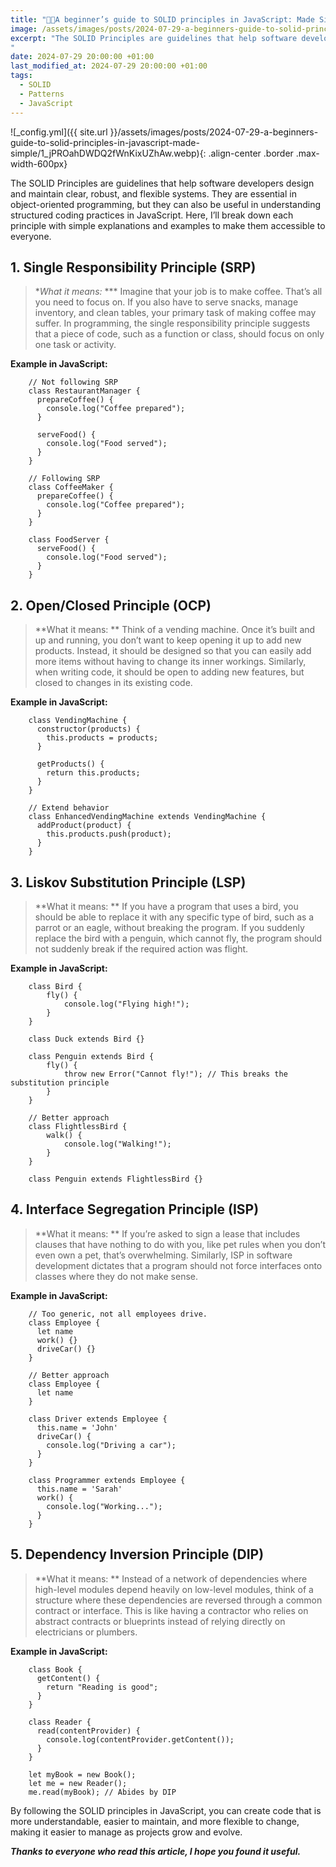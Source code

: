```yaml
---
title: "👨‍🏫A beginner’s guide to SOLID principles in JavaScript: Made Simple"
image: /assets/images/posts/2024-07-29-a-beginners-guide-to-solid-principles-in-javascript-made-simple/1_jPROahDWDQ2fWnKixUZhAw.webp
excerpt: "The SOLID Principles are guidelines that help software developers design and maintain clear, robust, and flexible systems. They are essential in object-oriented programming, but they can also be useful in understanding structured coding practices in JavaScript. Here, I’ll break down each principle with simple explanations and examples to make them accessible to everyone.
"
date: 2024-07-29 20:00:00 +01:00
last_modified_at: 2024-07-29 20:00:00 +01:00
tags:
  - SOLID
  - Patterns
  - JavaScript
---
```


![_config.yml]({{ site.url }}/assets/images/posts/2024-07-29-a-beginners-guide-to-solid-principles-in-javascript-made-simple/1_jPROahDWDQ2fWnKixUZhAw.webp){: .align-center .border .max-width-600px}

The SOLID Principles are guidelines that help software developers design and maintain clear, robust, and flexible systems. They are essential in object-oriented programming, but they can also be useful in understanding structured coding practices in JavaScript. Here, I’ll break down each principle with simple explanations and examples to make them accessible to everyone.

## 1. Single Responsibility Principle (SRP)
> **What it means:* ***
Imagine that your job is to make coffee. That’s all you need to focus on. If you also have to serve snacks, manage inventory, and clean tables, your primary task of making coffee may suffer. In programming, the single responsibility principle suggests that a piece of code, such as a function or class, should focus on only one task or activity.

**Example in JavaScript:**
```
    // Not following SRP
    class RestaurantManager {
      prepareCoffee() {
        console.log("Coffee prepared");
      }
      
      serveFood() {
        console.log("Food served");
      }
    }
    
    // Following SRP
    class CoffeeMaker {
      prepareCoffee() {
        console.log("Coffee prepared");
      }
    }
    
    class FoodServer {
      serveFood() {
        console.log("Food served");
      }
    }
```
## 2. Open/Closed Principle (OCP)
> **What it means: **
Think of a vending machine. Once it’s built and up and running, you don’t want to keep opening it up to add new products. Instead, it should be designed so that you can easily add more items without having to change its inner workings. Similarly, when writing code, it should be open to adding new features, but closed to changes in its existing code.

**Example in JavaScript:**
```
    class VendingMachine {
      constructor(products) {
        this.products = products;
      }
    
      getProducts() {
        return this.products;
      }
    }
    
    // Extend behavior
    class EnhancedVendingMachine extends VendingMachine {
      addProduct(product) {
        this.products.push(product);
      }
    }
```
## 3. Liskov Substitution Principle (LSP)
> **What it means: **
If you have a program that uses a bird, you should be able to replace it with any specific type of bird, such as a parrot or an eagle, without breaking the program. If you suddenly replace the bird with a penguin, which cannot fly, the program should not suddenly break if the required action was flight.

**Example in JavaScript:**
```
    class Bird {
        fly() {
            console.log("Flying high!");
        }
    }
    
    class Duck extends Bird {}
    
    class Penguin extends Bird {
        fly() {
            throw new Error("Cannot fly!"); // This breaks the substitution principle
        }
    }
    
    // Better approach
    class FlightlessBird {
        walk() {
            console.log("Walking!");
        }
    }
    
    class Penguin extends FlightlessBird {}
```
## 4. Interface Segregation Principle (ISP)
> **What it means: **
If you’re asked to sign a lease that includes clauses that have nothing to do with you, like pet rules when you don’t even own a pet, that’s overwhelming. Similarly, ISP in software development dictates that a program should not force interfaces onto classes where they do not make sense.

**Example in JavaScript:**
```
    // Too generic, not all employees drive.
    class Employee {
      let name
      work() {}
      driveCar() {}
    }
    
    // Better approach
    class Employee {
      let name
    }
    
    class Driver extends Employee {
      this.name = 'John'
      driveCar() {
        console.log("Driving a car");
      }
    }
    
    class Programmer extends Employee {
      this.name = 'Sarah'
      work() {
        console.log("Working...");
      }
    }
```
## 5. Dependency Inversion Principle (DIP)
> **What it means: **
Instead of a network of dependencies where high-level modules depend heavily on low-level modules, think of a structure where these dependencies are reversed through a common contract or interface. This is like having a contractor who relies on abstract contracts or blueprints instead of relying directly on electricians or plumbers.

**Example in JavaScript:**
```
    class Book {
      getContent() {
        return "Reading is good";
      }
    }
    
    class Reader {
      read(contentProvider) {
        console.log(contentProvider.getContent());
      }
    }
    
    let myBook = new Book();
    let me = new Reader();
    me.read(myBook); // Abides by DIP
```
By following the SOLID principles in JavaScript, you can create code that is more understandable, easier to maintain, and more flexible to change, making it easier to manage as projects grow and evolve.

***Thanks to everyone who read this article, I hope you found it useful.***
